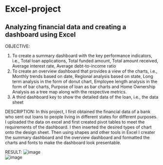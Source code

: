 # Excel-project
## Analyzing financial data and creating a dashboard using Excel
OBJECTIVE:
1. To create a summary dashboard with the key performance indicators, i.e., Total loan applications, Total funded amount, Total amount received, Average interest rate, Average debt-to-income ratio
2. To create an overview dashboard that provides a view of the charts, i.e., Monthly trends based on date, Regional analysis based on state, Long term analysis in the form of donut chart, Employee length analysis in the form of bar charts, Purpose of loan as bar charts and Home Ownership Analysis as a tree map along with the respective metrics.
3. A third dashboard key to show the detailed data of the loan, i.e., the data sheet
    
DESCRIPTION:
In this project, I first obtained the financial data of a bank who sent out loans to people living in different states for different purposes. I uploaded the data on excel and first created pivot tables to meet the requirements of the dashboard. I then inserted the desired types of chart onto the design sheet. Then using shapes and other tools in Excel I creater the summary dashboard and the overview dashboard and formatted the charts and fonts to make the dashboard look presentable.

RESULT: 
![image](https://github.com/user-attachments/assets/d84932c0-f413-4b7e-b306-5ec63e7352c9)
<br>
![image](https://github.com/user-attachments/assets/e1b9cb0b-9e91-4189-bfa9-30a9bbfbbb3d)
